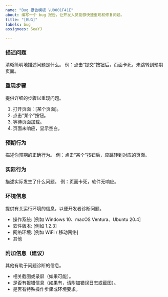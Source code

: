 ```yaml
---
name: "Bug 报告模板 \U0001F41E"
about: 编写一个 bug 报告，让开发人员能够快速重现和修复问题。
title: "[BUG]"
labels: bug
assignees: SeaYJ

---
```


### 描述问题
清晰简明地描述问题是什么。
例：点击“提交”按钮后，页面卡死，未跳转到预期页面。

### 重现步骤
提供详细的步骤以重现问题。
1. 打开页面：[某个页面]。
2. 点击“某个”按钮。
3. 等待页面加载。
4. 页面未响应，显示空白。

### 预期行为
描述你预期的正确行为。
例：点击“某个”按钮后，应跳转到对应的页面。

### 实际行为
描述实际发生了什么问题。
例：页面卡死，软件无响应。

### 环境信息
提供有关运行环境的信息，以便开发者诊断问题。
- 操作系统: [例如 Windows 10、macOS Ventura、Ubuntu 20.4]
- 软件版本: [例如 1.2.3]
- 网络环境: [例如 WiFi / 移动网络]
- 其他

### 附加信息（建议）
其他有助于问题诊断的信息。
- 相关截图或录屏（如果可能）。
- 是否有报错信息（如果有，请附加错误日志或截图）。
- 是否有特殊操作步骤或环境要求。
